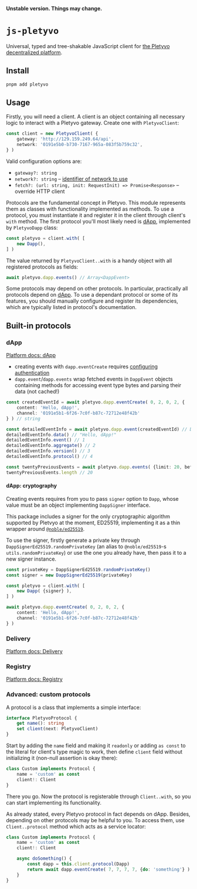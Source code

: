 **Unstable version. Things may change.**

# `js-pletyvo`

Universal, typed and tree-shakable JavaScript client for [the Pletyvo decentralized platform](https://pletyvo.osyah.com/).

## Install

```sh
pnpm add pletyvo
```

## Usage

Firstly, you will need a client. A client is an object containing all necessary logic to interact with a Pletyvo gateway. Create one with `PletyvoClient`:

```ts
const client = new PletyvoClient( {
	gateway: 'http://129.159.249.64/api',
	network: '0191e5b0-b730-7167-965a-083f5b759c32',
} )
```

Valid configuration options are:

- `gateway?: string`
- `network?: string` – [identifier of network to use](https://pletyvo.osyah.com/reference#network-identify)
- `fetch?: (url: string, init: RequestInit) => Promise<Response>` – override HTTP client

Protocols are the fundamental concept in Pletyvo. This module represents them as classes with functionality implemented as methods. To use a protocol, you must instantiate it and register it in the client through client's `with` method. The first protocol you'll most likely need is [dApp](#dapp), implemented by `PletyvoDapp` class:

```ts
const pletyvo = client.with( [
	new Dapp(),
] )
```

The value returned by `PletyvoClient..with` is a handy object with all registered protocols as fields:

```ts
await pletyvo.dapp.events() // Array<DappEvent>
```

Some protocols may depend on other protocols. In particular, practically all protocols depend on [dApp](#dapp). To use a dependant protocol or some of its features, you should manually configure and register its dependencies, which are typically listed in protocol's documentation.

## Built-in protocols

### dApp

[Platform docs: dApp](https://pletyvo.osyah.com/protocols/dapp)

- creating events with `dapp.eventCreate` requires [configuring authentication](#dapp-cryptography)
- `dapp.event`/`dapp.events` wrap fetched events in `DappEvent` objects containing methods for accessing event type bytes and parsing their data (not cached!)

```ts
const createdEventId = await pletyvo.dapp.eventCreate( 0, 2, 0, 2, {
	content: 'Hello, dApp!',
	channel: '0191e5b1-6f26-7c0f-b87c-72712e48f42b'
} ) // string

const detailedEventInfo = await pletyvo.dapp.event(createdEventId) // DappEvent
detailedEventInfo.data() // "Hello, dApp!"
detailedEventInfo.event() // 1
detailedEventInfo.aggregate() // 2
detailedEventInfo.version() // 3
detailedEventInfo.protocol() // 4

const twentyPreviousEvents = await pletyvo.dapp.events( {limit: 20, before: detailedEventInfo.id} ) // Array<DappEvent>
twentyPreviousEvents.length // 20
```

#### dApp: cryptography

Creating events requires from you to pass `signer` option to `Dapp`, whose value must be an object implementing `DappSigner` interface.

This package includes a signer for the only cryptographic algorithm supported by Pletvyo at the moment, ED25519, implementing it as a thin wrapper around [`@noble/ed25519`](https://github.com/paulmillr/noble-ed25519).

To use the signer, firstly generate a private key through `DappSignerEd25519.randomPrivateKey` (an alias to `@noble/ed25519`-s `utils.randomPrivateKey`) or use the one you already have, then pass it to a new signer instance.

```ts
const privateKey = DappSignerEd25519.randomPrivateKey()
const signer = new DappSignerEd25519(privateKey)

const pletyvo = client.with( [
	new Dapp( {signer} ),
] )

await pletyvo.dapp.eventCreate( 0, 2, 0, 2, {
	content: 'Hello, dApp!',
	channel: '0191e5b1-6f26-7c0f-b87c-72712e48f42b'
} )
```

### Delivery

[Platform docs: Delivery](https://pletyvo.osyah.com/protocols/dapp)

### Registry

[Platform docs: Registry](https://pletyvo.osyah.com/protocols/regitry)

### Advanced: custom protocols

A protocol is a class that implements a simple interface:

```ts
interface PletyvoProtocol {
	get name(): string
	set client(next: PletyvoClient)
}
```

Start by adding the `name` field and making it `readonly` or adding `as const` to the literal for client's type magic to work, then define `client` field without initializing it (non-null assertion is okay there):

```ts
class Custom implements Protocol {
	name = 'custom' as const
	client!: Client
}
```

There you go. Now the protocol is registerable through `Client..with`, so you can start implementing its functionality.

As already stated, every Pletyvo protocol in fact depends on dApp. Besides, depending on other protocols may be helpful to you. To access them, use `Client..protocol` method which acts as a service locator:

```ts
class Custom implements Protocol {
	name = 'custom' as const
	client!: Client

	async doSomething() {
		const dapp = this.client.protocol(Dapp)
		return await dapp.eventCreate( 7, 7, 7, 7, {do: 'something'} )
	}
}
```
